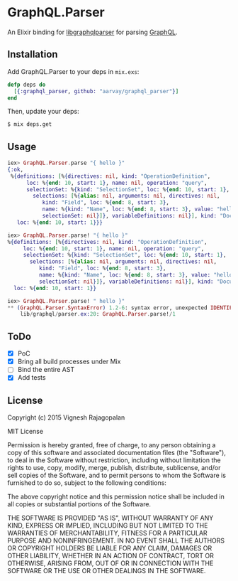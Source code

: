 # GraphQL.Parser

An Elixir binding for [libgraphqlparser](https://github.com/graphql/libgraphqlparser)
for parsing [GraphQL](http://graphql.org).

## Installation

Add GraphQL.Parser to your deps in `mix.exs`:

```elixir
defp deps do
  [{:graphql_parser, github: "aarvay/graphql_parser"}]
end
```

Then, update your deps:

```sh
$ mix deps.get
```

## Usage

```elixir
iex> GraphQL.Parser.parse "{ hello }"
{:ok,
 %{definitions: [%{directives: nil, kind: "OperationDefinition",
      loc: %{end: 10, start: 1}, name: nil, operation: "query",
      selectionSet: %{kind: "SelectionSet", loc: %{end: 10, start: 1},
        selections: [%{alias: nil, arguments: nil, directives: nil,
           kind: "Field", loc: %{end: 8, start: 3},
           name: %{kind: "Name", loc: %{end: 8, start: 3}, value: "hello"},
           selectionSet: nil}]}, variableDefinitions: nil}], kind: "Document",
   loc: %{end: 10, start: 1}}}

iex> GraphQL.Parser.parse! "{ hello }"
%{definitions: [%{directives: nil, kind: "OperationDefinition",
     loc: %{end: 10, start: 1}, name: nil, operation: "query",
     selectionSet: %{kind: "SelectionSet", loc: %{end: 10, start: 1},
       selections: [%{alias: nil, arguments: nil, directives: nil,
          kind: "Field", loc: %{end: 8, start: 3},
          name: %{kind: "Name", loc: %{end: 8, start: 3}, value: "hello"},
          selectionSet: nil}]}, variableDefinitions: nil}], kind: "Document",
  loc: %{end: 10, start: 1}}

iex> GraphQL.Parser.parse! " hello }"
** (GraphQL.Parser.SyntaxError) 1.2-6: syntax error, unexpected IDENTIFIER, expecting fragment or mutation or query or { on line
    lib/graphql/parser.ex:20: GraphQL.Parser.parse!/1
```

## ToDo

- [x] PoC
- [x] Bring all build processes under Mix
- [ ] Bind the entire AST
- [x] Add tests

## License

Copyright (c) 2015 Vignesh Rajagopalan

MIT License

Permission is hereby granted, free of charge, to any person obtaining a copy
of this software and associated documentation files (the "Software"), to deal
in the Software without restriction, including without limitation the rights
to use, copy, modify, merge, publish, distribute, sublicense, and/or sell
copies of the Software, and to permit persons to whom the Software is
furnished to do so, subject to the following conditions:

The above copyright notice and this permission notice shall be included in
all copies or substantial portions of the Software.

THE SOFTWARE IS PROVIDED "AS IS", WITHOUT WARRANTY OF ANY KIND, EXPRESS OR
IMPLIED, INCLUDING BUT NOT LIMITED TO THE WARRANTIES OF MERCHANTABILITY,
FITNESS FOR A PARTICULAR PURPOSE AND NONINFRINGEMENT.  IN NO EVENT SHALL THE
AUTHORS OR COPYRIGHT HOLDERS BE LIABLE FOR ANY CLAIM, DAMAGES OR OTHER
LIABILITY, WHETHER IN AN ACTION OF CONTRACT, TORT OR OTHERWISE, ARISING FROM,
OUT OF OR IN CONNECTION WITH THE SOFTWARE OR THE USE OR OTHER DEALINGS IN
THE SOFTWARE.
